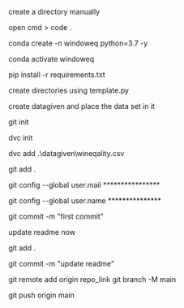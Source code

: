create a directory manually

open cmd > code .

conda create -n windoweq python=3.7 -y

conda activate windoweq

pip install -r requirements.txt

create directories using template.py

create datagiven and place the data set in it

git init

dvc init

dvc add .\datagiven\wineqality.csv

git add .

git config --global user.mail ****************

git config --global user.name ***************

git commit -m "first commit"

update readme now

git add .

git commit -m "update readme"

git remote add origin repo_link
git branch -M main

git push origin main

